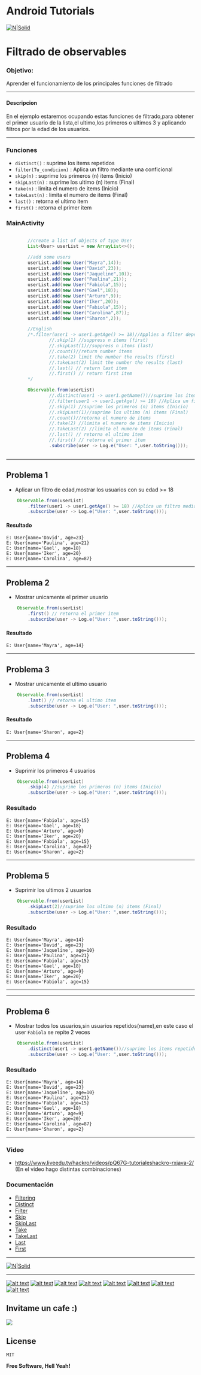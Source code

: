 # Android Tutorials
[![N|Solid](http://i.imgur.com/zMu06FV.png)](https://github.com/David-Hackro)

# Filtrado de observables

### Objetivo:
Aprender el funcionamiento de los principales funciones de filtrado

----



#### Descripcion
En el ejemplo estaremos ocupando estas funciones de filtrado,para obtener el primer usuario de la lista,el ultimo,los primeros o ultimos 3 y aplicando filtros por la edad de los usuarios.

----
### Funciones

- `distinct()`  :   suprime los items repetidos
- `filter(Tu_condicion)`  :   Aplica un filtro mediante una conficional
- `skip(n)`   :   suprime los primeros (n) items (Inicio)
- `skipLast(n)`  :   suprime los ultimo (n) items (Final)
- `take(n)`   :   limita el numero de items (Inicio)
- `takeLast(n)`   :   limita el numero de items (Final)
- `last()`  :   retorna el ultimo item
- `first()`  :   retorna el primer item



### MainActivity
``` java

        //create a list of objects of type User
        List<User> userList = new ArrayList<>();

        //add some users
        userList.add(new User("Mayra",14));
        userList.add(new User("David",23));
        userList.add(new User("Jaqueline",10));
        userList.add(new User("Paulina",21));
        userList.add(new User("Fabiola",15));
        userList.add(new User("Gael",18));
        userList.add(new User("Arturo",9));
        userList.add(new User("Iker",20));
        userList.add(new User("Fabiola",15));
        userList.add(new User("Carolina",87));
        userList.add(new User("Sharon",2));

        //English
        /*.filter(user1 -> user1.getAge() >= 18)//Applies a filter depending on a condition
                //.skip(1) //suppress n items (first)
                //.skipLast(1)//suppress n items (last)
                //.count()//return number items
                //.take(2) limit the number the results (first)
                //.takeLast(2) limit the number the results (last)
                //.last() // return last item
                //.first() // return first item
        */

        Observable.from(userList)
                //.distinct(user1 -> user1.getName())//suprime los items repetidos
                //.filter(user1 -> user1.getAge() >= 18) //Aplica un filtro mediante una conficional
                //.skip(1) //suprime los primeros (n) items (Inicio)
                //.skipLast(1)//suprime los ultimo (n) items (Final)
                //.count()//retorna el numero de items
                //.take(2) //limita el numero de items (Inicio)
                //.takeLast(2) //limita el numero de items (Final)
                //.last() // retorna el ultimo item
                //.first() // retorna el primer item
                .subscribe(user -> Log.e("User: ",user.toString()));



```

---
## Problema 1 
- Aplicar un filtro de edad,mostrar los usuarios con su edad >= 18

```java
    Observable.from(userList)
        .filter(user1 -> user1.getAge() >= 18) //Aplica un filtro mediante una conficional
        .subscribe(user -> Log.e("User: ",user.toString()));
```    
#### Resultado  
```
E: User{name='David', age=23}
E: User{name='Paulina', age=21}
E: User{name='Gael', age=18}
E: User{name='Iker', age=20}
E: User{name='Carolina', age=87}
```
----


## Problema 2
- Mostrar unicamente el primer usuario

```java
    Observable.from(userList)
        .first() // retorna el primer item
        .subscribe(user -> Log.e("User: ",user.toString()));
```    
#### Resultado  
```
E: User{name='Mayra', age=14}
```
---
## Problema 3
- Mostrar unicamente el ultimo usuario

```java
    Observable.from(userList)
        .last() // retorna el ultimo item
        .subscribe(user -> Log.e("User: ",user.toString()));
```    
#### Resultado  
```
E: User{name='Sharon', age=2}
```

---
## Problema 4
- Suprimir los primeros 4 usuarios

```java
    Observable.from(userList)
        .skip(4) //suprime los primeros (n) items (Inicio)
        .subscribe(user -> Log.e("User: ",user.toString()));
```    
### Resultado
```
E: User{name='Fabiola', age=15}
E: User{name='Gael', age=18}
E: User{name='Arturo', age=9}
E: User{name='Iker', age=20}
E: User{name='Fabiola', age=15}
E: User{name='Carolina', age=87}
E: User{name='Sharon', age=2}
```



---
## Problema 5
- Suprimir los ultimos  2 usuarios

```java
    Observable.from(userList)
        .skipLast(2)//suprime los ultimo (n) items (Final)
        .subscribe(user -> Log.e("User: ",user.toString()));
```    
### Resultado
```
E: User{name='Mayra', age=14}
E: User{name='David', age=23}
E: User{name='Jaqueline', age=10}
E: User{name='Paulina', age=21}
E: User{name='Fabiola', age=15}
E: User{name='Gael', age=18}
E: User{name='Arturo', age=9}
E: User{name='Iker', age=20}
E: User{name='Fabiola', age=15}
```

---


---
## Problema 6
- Mostrar todos los usuarios,sin usuarios repetidos(name),en este caso el user `Fabiola` se repite 2 veces

```java
    Observable.from(userList)
        .distinct(user1 -> user1.getName())//suprime los items repetidos
        .subscribe(user -> Log.e("User: ",user.toString()));
```    
### Resultado
```
E: User{name='Mayra', age=14}
E: User{name='David', age=23}
E: User{name='Jaqueline', age=10}
E: User{name='Paulina', age=21}
E: User{name='Fabiola', age=15}
E: User{name='Gael', age=18}
E: User{name='Arturo', age=9}
E: User{name='Iker', age=20}
E: User{name='Carolina', age=87}
E: User{name='Sharon', age=2}
```









---
### Video
- https://www.liveedu.tv/hackro/videos/pQ67G-tutorialeshackro-rxjava-2/ (En el video hago distintas combinaciones)

### Documentación

- [Filtering](http://reactivex.io/documentation/operators.html#filtering)
- [Distinct](http://reactivex.io/documentation/operators/distinct.html) 
- [Filter](http://reactivex.io/documentation/operators/filter.html)
- [Skip](http://reactivex.io/documentation/operators/skip.html)
- [SkipLast](http://reactivex.io/documentation/operators/skiplast.html)
- [Take](http://reactivex.io/documentation/operators/take.html)
- [TakeLast](http://reactivex.io/documentation/operators/takelast.html)
- [Last](http://reactivex.io/documentation/operators/last.html)
- [First](http://reactivex.io/documentation/operators/first.html)

---

[![N|Solid](http://i.imgur.com/ojgul72.png)](https://twitter.com/intent/tweet?text=Filtrado%20de%20Observables&url=https://goo.gl/p5xZMW&hashtags=AndroidTutorials&via=DavidHackro)


----

[![alt text][1.1]][1]
[![alt text][2.1]][2]
[![alt text][3.1]][3]
[![alt text][4.1]][4]
[![alt text][6.1]][6]
[![alt text][7.1]][7]
[![alt text][8.1]][8]
[![alt text][9.1]][9]



[1.1]: http://i.imgur.com/WSJnJGh.png (@DavidHackro)
[2.1]: http://i.imgur.com/LTj71u4.png (Tutoriales Hackro)
[3.1]: http://i.imgur.com/AkKkG9J.png (Tutoriales Hackro)
[4.1]: http://i.imgur.com/62TiA7Z.png (Tutoriales Hackro)

[6.1]: http://i.imgur.com/8bC1N1O.png (Tutoriales Hackro)
[7.1]: http://i.imgur.com/bkADK8K.png (Tutoriales Hackro)
[8.1]: http://i.imgur.com/c4q4tlZ.png (Tutoriales Hackro)
[9.1]: http://i.imgur.com/R6x7ACz.png (Hackro)

[1]: https://twitter.com/DavidHackro
[2]: https://www.facebook.com/TutorialesHackro/
[3]: https://www.youtube.com/channel/UClxVhu_GAuKJO7RSM-JAdtw
[4]: https://www.linkedin.com/in/davidhackro/

[6]: https://www.paypal.com/cgi-bin/webscr?cmd=_s-xclick&hosted_button_id=8Z684VNGVFSJA
[7]: http://stackoverflow.com/users/3741698/david-hackro
[8]: https://www.liveedu.tv/hackro/
[9]: https://www.hackerrank.com/hackro91




## Invitame un cafe :)
[![](https://www.paypalobjects.com/en_US/i/btn/btn_donateCC_LG.gif)](https://www.paypal.com/cgi-bin/webscr?cmd=_s-xclick&hosted_button_id=8Z684VNGVFSJA)


License
----
    MIT

**Free Software, Hell Yeah!**
